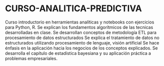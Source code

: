 # CURSO-ANALITICA-PREDICTIVA
Curso introductorio en herramientas analíticas y notebooks con ejercicios para Python, R. 
Se explican los fundamentos algorítmicos de las tecnicas desarrolladas en clase.
Se desarrollan conceptos de metodología ETL para procesamiento de datos estructurados
Se explica el tratamiento de datos no estructurados utilizando procesamiento de lenguaje, visión artificial 
Se hace énfasis en la aplicación hacia los negocios de los conceptos explicados.
Se desarrolla el capítulo de estadística bayesiana y su aplicación práctica a problemas empresariales.
